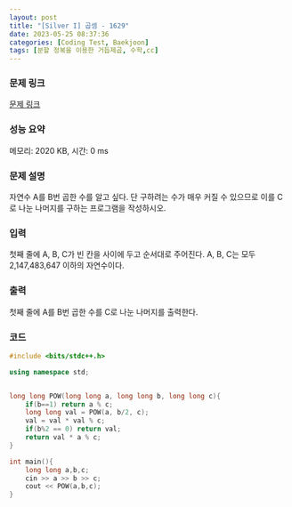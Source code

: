 ```yaml
---
layout: post
title: "[Silver I] 곱셈 - 1629"
date: 2023-05-25 08:37:36
categories: [Coding Test, Baekjoon]
tags: [분할 정복을 이용한 거듭제곱, 수학,cc]
---
```


### 문제 링크

[문제 링크](https://www.acmicpc.net/problem/1629)

### 성능 요약

메모리: 2020 KB, 시간: 0 ms

### 문제 설명

<p>자연수 A를 B번 곱한 수를 알고 싶다. 단 구하려는 수가 매우 커질 수 있으므로 이를 C로 나눈 나머지를 구하는 프로그램을 작성하시오.</p>

### 입력

 <p>첫째 줄에 A, B, C가 빈 칸을 사이에 두고 순서대로 주어진다. A, B, C는 모두 2,147,483,647 이하의 자연수이다.</p>

### 출력

 <p>첫째 줄에 A를 B번 곱한 수를 C로 나눈 나머지를 출력한다.</p>

### 코드

```cc
#include <bits/stdc++.h>

using namespace std;


long long POW(long long a, long long b, long long c){   
    if(b==1) return a % c;
    long long val = POW(a, b/2, c);
    val = val * val % c;
    if(b%2 == 0) return val;
    return val * a % c;
}

int main(){
    long long a,b,c;
    cin >> a >> b >> c;
    cout << POW(a,b,c);
}
```
